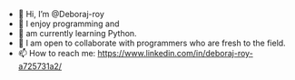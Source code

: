 - 👋 Hi, I’m @Deboraj-roy
- 👀 I enjoy programming and  
- 🌱 am currently learning Python.
- 💞️ I am open to collaborate with programmers who are fresh to the field.
- 📫 How to reach me: https://www.linkedin.com/in/deboraj-roy-a725731a2/

<!---
Deboraj-roy/Deboraj-roy is a ✨ special ✨ repository because its `README.md` (this file) appears on your GitHub profile.
You can click the Preview link to take a look at your changes.
--->
